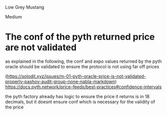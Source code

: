 Low Grey Mustang

Medium

# The conf  of the pyth returned price are not validated

as explained in the following, the conf and expo values returned by the pyth oracle should be validated to ensure the protocol is not using far off prices 

(https://solodit.xyz/issues/m-01-pyth-oracle-price-is-not-validated-properly-pashov-audit-group-none-nabla-markdown)
https://docs.pyth.network/price-feeds/best-practices#confidence-intervals

the pyth factory already has logic to ensure the price it returns is in 18 decimals, but it doesnt ensure conf which is necessary for the validity of the price 